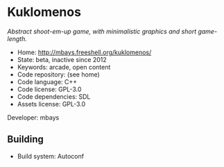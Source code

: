 # Kuklomenos

_Abstract shoot-em-up game, with minimalistic graphics and short game-length._

- Home: http://mbays.freeshell.org/kuklomenos/
- State: beta, inactive since 2012
- Keywords: arcade, open content
- Code repository: (see home)
- Code language: C++
- Code license: GPL-3.0
- Code dependencies: SDL
- Assets license: GPL-3.0

Developer: mbays

## Building

- Build system: Autoconf